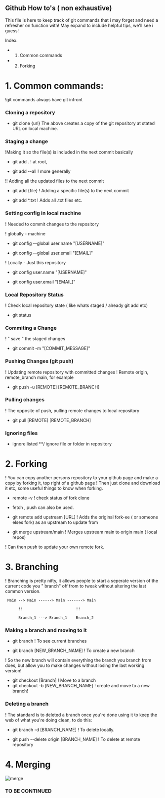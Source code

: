 ## Github How to's ( non exhaustive)

This file is here to keep track of git commands that i may forget and need a refresher on function with! May expand to include helpful tips, we'll see i guess!

Index.
- 1. Common commands
- 2. Forking


# 1. Common commands:
!git commands always have git infront 

### Cloning a repository
- git clone {url}
The above creates a copy of the git repository at stated URL on local machine. 

### Staging a change
!Making it so the file(s) is included in the next commit basically

- git add . 
! at root,

- git add --all 
! more generally 

!! Adding all the updated files to the next commit

- git add {file}
! Adding a specific file(s) to the next commit

- git add *.txt ! Adds all .txt files etc.

### Setting config in local machine
! Needed to commit changes to the repository

! globally - machine

- git config --global user.name "[USERNAME]"

- git config --global user.email "[EMAIL]"

! Locally - Just this repository

- git config user.name "[USERNAME]"

- git config user.email "[EMAIL]"

### Local Repository Status 
! Check local repository state ( like whats staged / already git add etc)
- git status

### Commiting a Change 
! " save " the staged changes
- git commit -m "[COMMIT_MESSAGE]"

### Pushing Changes (git push)
! Updating remote repository with committed changes
! Remote origin, remote_branch main, for example

- git push -u [REMOTE] [REMOTE_BRANCH] 

### Pulling changes
! The opposite of push, pulling remote changes to local repository

- git pull [REMOTE] [REMOTE_BRANCH]

### Ignoring files

* ignore listed
**/ ignore file or folder in repository

# 2. Forking
! You can copy another persons repository to your github page and make a copy by forking it, top right of a github page
! Then just clone and download it etc, some useful things to know when forking.

- remote -v 
! check status of fork clone
- fetch , push can also be used.

- git remote add upstream [URL] 
! Adds the original fork-ee ( or someone elses fork) as an upstream to update from

- git merge upstream/main
! Merges upstream main to origin main ( local repos)

! Can then push to update your own remote fork.

# 3. Branching
! Branching is pretty nifty, it allows people to start a seperate version of the current code you " branch" off from to tweak without altering the last common version.



     Main --> Main ------> Main -------> Main
        
          !!                        !!
        
          Branch_1 ---> Branch_1    Branch_2 
          


### Making a branch and moving to it
- git branch ! To see current branches

-  git branch [NEW_BRANCH_NAME] ! To create a new branch

! So the new branch will contain everything the branch you branch from does, but allow you to make changes without losing the last working version!

- git checkout [Branch] ! Move to a branch
- git checkout -b [NEW_BRANCH_NAME] ! create and move to a new branch!

### Deleting a branch
! The standard is to deleted a branch once you're done using it to keep the web of what you're doing clean, to do this:

- git branch -d [BRANCH_NAME] ! To delete locally. 

- git push --delete origin [BRANCH_NAME] ! To delete at remote repository


# 4. Merging

![merge](https://drive.google.com/file/d/1eFCobxNxc30eV_hpuRDpxTEuyJXJb1jF/view?usp=sharing)
### TO BE CONTINUED ###





